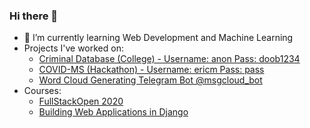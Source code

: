 ### Hi there 👋
- 🌱 I’m currently learning Web Development and Machine Learning
- Projects I've worked on:
  - [Criminal Database (College) - Username: anon Pass: doob1234](https://criminaldbms.herokuapp.com/)
  - [COVID-MS (Hackathon) - Username: ericm Pass: pass](https://unscriptcovidms.herokuapp.com/)
  - [Word Cloud Generating Telegram Bot @msgcloud_bot](https://github.com/ericmiranda7/tele-wordcloud)
- Courses:
  - [FullStackOpen 2020](https://studies.cs.helsinki.fi/stats/api/certificate/fullstackopen/en/f87be1598033c0a2d71f8fd168487adb)
  - [Building Web Applications in Django](https://coursera.org/share/765db7943c5d7dd3b9133e2f07aad842)

<!--
**ericmiranda7/ericmiranda7** is a ✨ _special_ ✨ repository because its `README.md` (this file) appears on your GitHub profile.

Here are some ideas to get you started:

- 🔭 I’m currently working on ...
- 🌱 I’m currently learning ...
- 👯 I’m looking to collaborate on ...
- 🤔 I’m looking for help with ...
- 💬 Ask me about ...
- 📫 How to reach me: ...
- 😄 Pronouns: ...
- ⚡ Fun fact: ...
-->

